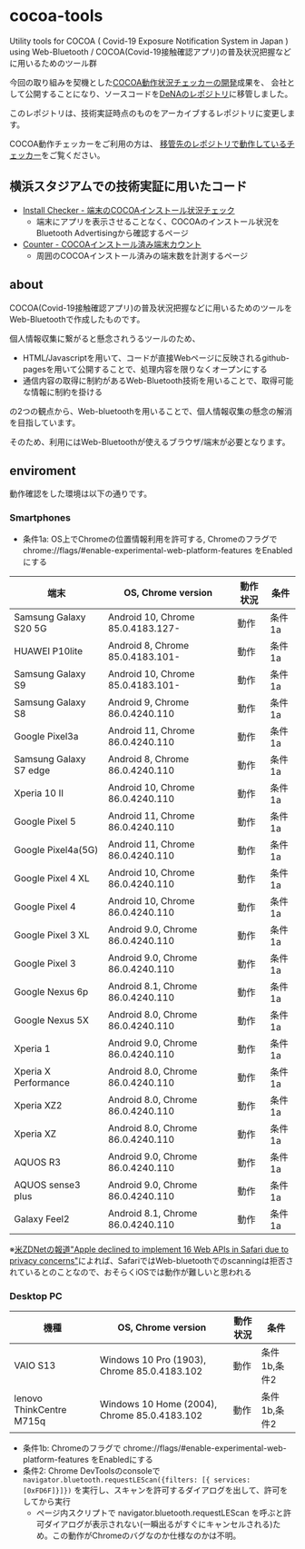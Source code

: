 # cocoa-tools
Utility tools for COCOA ( Covid-19 Exposure Notification System in Japan ) using Web-Bluetooth / COCOA(Covid-19接触確認アプリ)の普及状況把握などに用いるためのツール群

今回の取り組みを契機とした[COCOA動作状況チェッカーの開発](https://dena.com/jp/article/003672)成果を、
会社として公開することになり、ソースコードを[DeNAのレポジトリ](https://github.com/DeNA/cocoa-checker)に移管しました。

このレポジトリは、技術実証時点のものをアーカイブするレポジトリに変更します。

COCOA動作チェッカーをご利用の方は、
[移管先のレポジトリで動作しているチェッカー](https://dena.github.io/cocoa-checker/)をご覧ください。

## 横浜スタジアムでの技術実証に用いたコード

- [Install Checker - 端末のCOCOAインストール状況チェック](https://daisuke-nogami.github.io/cocoa-tools/tech-demonstration/install-checker.html)
  - 端末にアプリを表示させることなく、COCOAのインストール状況をBluetooth Advertisingから確認するページ
- [Counter - COCOAインストール済み端末カウント](https://daisuke-nogami.github.io/cocoa-tools/tech-demonstration/counter.html)
  - 周囲のCOCOAインストール済みの端末数を計測するページ

## about

COCOA(Covid-19接触確認アプリ)の普及状況把握などに用いるためのツールをWeb-Bluetoothで作成したものです。

個人情報収集に繋がると懸念されうるツールのため、

- HTML/Javascriptを用いて、コードが直接Webページに反映されるgithub-pagesを用いて公開することで、処理内容を限りなくオープンにする
- 通信内容の取得に制約があるWeb-Bluetooth技術を用いることで、取得可能な情報に制約を掛ける

の2つの観点から、Web-bluetoothを用いることで、個人情報収集の懸念の解消を目指しています。

そのため、利用にはWeb-Bluetoothが使えるブラウザ/端末が必要となります。

## enviroment

動作確認をした環境は以下の通りです。

### Smartphones

- 条件1a: OS上でChromeの位置情報利用を許可する, Chromeのフラグで chrome://flags/#enable-experimental-web-platform-features をEnabledにする

| 端末 | OS, Chrome version | 動作状況 | 条件 |
| ---- | ------ | ----- | ------ |
| Samsung Galaxy S20 5G | Android 10, Chrome 85.0.4183.127- | 動作 | 条件1a |
| HUAWEI P10lite | Android 8, Chrome 85.0.4183.101- | 動作 | 条件1a |
| Samsung Galaxy S9 | Android 10, Chrome 85.0.4183.101- | 動作 | 条件1a |
| Samsung Galaxy S8 | Android 9, Chrome 86.0.4240.110 | 動作 | 条件1a |
| Google Pixel3a | Android 11, Chrome 86.0.4240.110 | 動作 | 条件1a |
| Samsung Galaxy S7 edge | Android 8, Chrome 86.0.4240.110 | 動作 | 条件1a |
| Xperia 10 II      | Android 10, Chrome 86.0.4240.110 | 動作 | 条件1a |
| Google Pixel 5    | Android 11, Chrome 86.0.4240.110 | 動作 | 条件1a |
| Google Pixel4a(5G)| Android 11, Chrome 86.0.4240.110 | 動作 | 条件1a |
| Google Pixel 4 XL | Android 10, Chrome 86.0.4240.110 | 動作 | 条件1a |
| Google Pixel 4    | Android 10, Chrome 86.0.4240.110 | 動作 | 条件1a |
| Google Pixel 3 XL | Android 9.0, Chrome 86.0.4240.110 | 動作 | 条件1a |
| Google Pixel 3    | Android 9.0, Chrome 86.0.4240.110 | 動作 | 条件1a |
| Google Nexus 6p   | Android 8.1, Chrome 86.0.4240.110 | 動作 | 条件1a |
| Google Nexus 5X   | Android 8.0, Chrome 86.0.4240.110 | 動作 | 条件1a |
| Xperia 1          | Android 9.0, Chrome 86.0.4240.110 | 動作 | 条件1a |
| Xperia X Performance | Android 8.0, Chrome 86.0.4240.110 | 動作 | 条件1a |
| Xperia XZ2        | Android 8.0, Chrome 86.0.4240.110 | 動作 | 条件1a |
| Xperia XZ         | Android 8.0, Chrome 86.0.4240.110 | 動作 | 条件1a |
| AQUOS R3          | Android 9.0, Chrome 86.0.4240.110 | 動作 | 条件1a |
| AQUOS sense3 plus | Android 9.0, Chrome 86.0.4240.110 | 動作 | 条件1a |
| Galaxy Feel2      | Android 8.1, Chrome 86.0.4240.110 | 動作 | 条件1a |

※[米ZDNetの報道"Apple declined to implement 16 Web APIs in Safari due to privacy concerns"](https://www.zdnet.com/article/apple-declined-to-implement-16-web-apis-in-safari-due-to-privacy-concerns/)によれば、SafariではWeb-bluetoothでのscanningは拒否されているとのことなので、おそらくiOSでは動作が難しいと思われる

### Desktop PC

| 機種 | OS, Chrome version | 動作状況 | 条件 |
| ---- | ------ | ----- | ------ |
| VAIO S13 | Windows 10 Pro (1903), Chrome 85.0.4183.102 | 動作 | 条件1b,条件2 |
| lenovo ThinkCentre M715q | Windows 10 Home (2004), Chrome 85.0.4183.102 | 動作 | 条件1b,条件2 |

- 条件1b: Chromeのフラグで chrome://flags/#enable-experimental-web-platform-features をEnabledにする
- 条件2: Chrome DevToolsのconsoleで `navigator.bluetooth.requestLEScan({filters: [{ services: [0xFD6F]}]})` を実行し、スキャンを許可するダイアログを出して、許可をしてから実行
  - ページ内スクリプトで navigator.bluetooth.requestLEScan を呼ぶと許可ダイアログが表示されない(一瞬出るがすぐにキャンセルされる)ため。この動作がChromeのバグなのか仕様なのかは不明。
